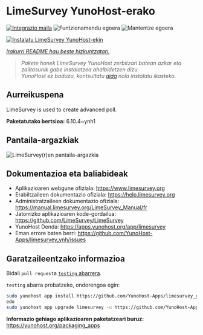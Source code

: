 <!--
Ohart ongi: README hau automatikoki sortu da <https://github.com/YunoHost/apps/tree/master/tools/readme_generator>ri esker
EZ editatu eskuz.
-->

# LimeSurvey YunoHost-erako

[![Integrazio maila](https://apps.yunohost.org/badge/integration/limesurvey)](https://ci-apps.yunohost.org/ci/apps/limesurvey/)
![Funtzionamendu egoera](https://apps.yunohost.org/badge/state/limesurvey)
![Mantentze egoera](https://apps.yunohost.org/badge/maintained/limesurvey)

[![Instalatu LimeSurvey YunoHost-ekin](https://install-app.yunohost.org/install-with-yunohost.svg)](https://install-app.yunohost.org/?app=limesurvey)

*[Irakurri README hau beste hizkuntzatan.](./ALL_README.md)*

> *Pakete honek LimeSurvey YunoHost zerbitzari batean azkar eta zailtasunik gabe instalatzea ahalbidetzen dizu.*  
> *YunoHost ez baduzu, kontsultatu [gida](https://yunohost.org/install) nola instalatu ikasteko.*

## Aurreikuspena

LimeSurvey is used to create advanced poll.


**Paketatutako bertsioa:** 6.10.4~ynh1

## Pantaila-argazkiak

![LimeSurvey(r)en pantaila-argazkia](./doc/screenshots/create_html_statistic_screen.png)

## Dokumentazioa eta baliabideak

- Aplikazioaren webgune ofiziala: <https://www.limesurvey.org>
- Erabiltzaileen dokumentazio ofiziala: <https://help.limesurvey.org>
- Administratzaileen dokumentazio ofiziala: <https://manual.limesurvey.org/LimeSurvey_Manual/fr>
- Jatorrizko aplikazioaren kode-gordailua: <https://github.com/LimeSurvey/LimeSurvey>
- YunoHost Denda: <https://apps.yunohost.org/app/limesurvey>
- Eman errore baten berri: <https://github.com/YunoHost-Apps/limesurvey_ynh/issues>

## Garatzaileentzako informazioa

Bidali `pull request`a [`testing` abarrera](https://github.com/YunoHost-Apps/limesurvey_ynh/tree/testing).

`testing` abarra probatzeko, ondorengoa egin:

```bash
sudo yunohost app install https://github.com/YunoHost-Apps/limesurvey_ynh/tree/testing --debug
edo
sudo yunohost app upgrade limesurvey -u https://github.com/YunoHost-Apps/limesurvey_ynh/tree/testing --debug
```

**Informazio gehiago aplikazioaren paketatzeari buruz:** <https://yunohost.org/packaging_apps>
